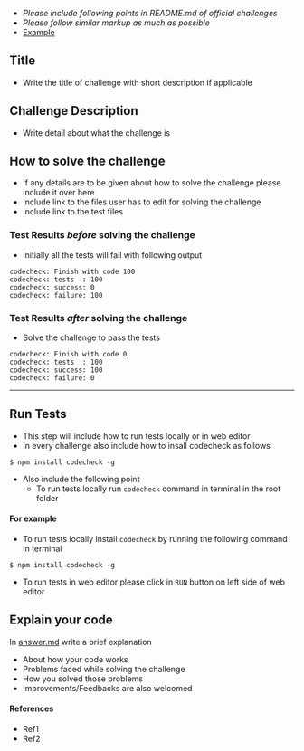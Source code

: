 - *Please include following points in README.md of official challenges*
- *Please follow similar markup as much as possible*
- [Example](https://github.com/code-check/fizzbuzz/blob/c++/README.md)

## Title 
- Write the title of challenge with short description if applicable

## Challenge Description
- Write detail about what the challenge is 

## How to solve the challenge 
- If any details are to be given about how to solve the challenge please include it over here
- Include link to the files user has to edit for solving the challenge 
- Include link to the test files 

### Test Results *before* solving the challenge  
- Initially all the tests will fail with following output
```
codecheck: Finish with code 100
codecheck: tests  : 100
codecheck: success: 0
codecheck: failure: 100
```

### Test Results *after* solving the challenge
- Solve the challenge to pass the tests
```
codecheck: Finish with code 0
codecheck: tests  : 100
codecheck: success: 100
codecheck: failure: 0
```

--- --- ---

## Run Tests
- This step will include how to run tests locally or in web editor
- In every challenge also include how to insall codecheck as follows
```
$ npm install codecheck -g
```
- Also include the following point
  - To run tests locally run `codecheck` command in terminal in the root folder 
  
#### For example 
- To run tests locally install `codecheck` by running the following command in terminal 
```
$ npm install codecheck -g
```
- To run tests in web editor please click in `RUN` button on left side of web editor

## Explain your code
In [answer.md](answer.md) write a brief explanation 
- About how your code works
- Problems faced while solving the challenge
- How you solved those problems
- Improvements/Feedbacks are also welcomed

#### References
- Ref1
- Ref2
  
